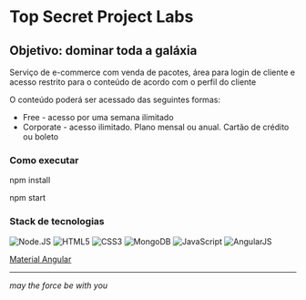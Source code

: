 # Top Secret Project Labs
## Objetivo: dominar toda a galáxia

Serviço de e-commerce com venda de pacotes, área para login de cliente e acesso restrito para o conteúdo de acordo com o perfil do cliente

O conteúdo poderá ser acessado das seguintes formas:
- Free - acesso por uma semana ilimitado
- Corporate - acesso ilimitado. Plano mensal ou anual. Cartão de crédito ou boleto

### Como executar
  npm install
  
  npm start


### Stack de tecnologias
![Node.JS](https://www.shareicon.net/data/128x128/2015/10/06/112725_development_512x512.png)
![HTML5](https://www.w3.org/html/logo/downloads/HTML5_Logo_128.png)
![CSS3](https://www.shareicon.net/data/128x128/2015/09/01/94046_css3_512x512.png)
![MongoDB](https://perlmaven.com/img/mongodb-logo.png)
![JavaScript](http://emojis.slackmojis.com/emojis/images/1450441296/151/javascript.png?1450441296)
![AngularJS](https://s-media-cache-ak0.pinimg.com/236x/3f/22/ef/3f22efbd20ba337ffd2a95c52a1899e5.jpg)

[Material Angular](https://material.angular.io/)






* * *
*may the force be with you*
